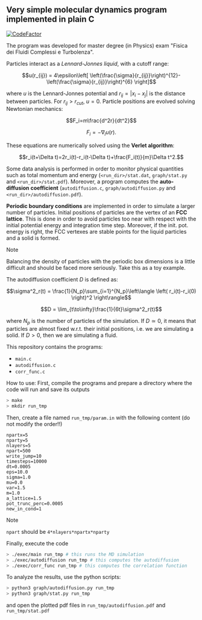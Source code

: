 ## Very simple molecular dynamics program implemented in plain C
[![CodeFactor](https://www.codefactor.io/repository/github/scarpma/md6/badge)](https://www.codefactor.io/repository/github/scarpma/md6)

The program was developed for master degree (in Physics) exam "Fisica dei Fluidi Complessi e Turbolenza".

Particles interact as a *Lennard-Jonnes liquid*, with a cutoff range:
```math
u(r_{ij}) = 4\epsilon\left[ \left(\frac{\sigma}{r_{ij}}\right)^{12}-\left(\frac{\sigma}{r_{ij}}\right)^{6} \right]
```
where $u$ is the Lennard-Jonnes potential and $r_{ij}=\left|x_i-x_j\right|$ is the distance between particles. For $r_{ij}>r_{cut}$, $u = 0$. Particle positions are evolved solving Newtonian mechanics:
```math
F_i=m\frac{d^2r}{dt^2}
```
```math
F_i=-\nabla_i u(r).
```

These equations are numerically solved using the **Verlet algorithm**:
```math
r_i(t+\Delta t)=2r_i(t)-r_i(t-\Delta t)+\frac{F_i(t)}{m}\Delta t^2.
```

Some data analysis is performed in order to monitor physical quantities such as total momentum and energy (`<run_dir>/stat.dat`, `graph/stat.py` and `<run_dir>/stat.pdf`). Moreover, a program computes the **auto-diffusion coefficient** (`autodiffusion.c`, `graph/autodiffusion.py` and `<run_dir>/autodiffusion.pdf`).

**Periodic boundary conditions** are implemented in order to simulate a larger number of particles. Initial positions of particles are the vertex of an **FCC lattice**. This is done in order to avoid particles too near with respect with the initial potential energy and integration time step. Moreover, if the init. pot. energy is right, the FCC vertexes are stable points for the liquid particles and a solid is formed.

> [!NOTE]
> Balancing the density of particles with the periodic box dimensions is a little difficult and should be faced more seriously. Take this as a toy example.

The autodiffusion coefficient $D$ is defined as: 
```math
\sigma^2_r(t) = \frac{1}{N_p}\sum_{i=1}^{N_p}\left\langle \left( r_i(t)-r_i(0) \right)^2 \right\rangle
```
```math
D = \lim_{t\to\infty}\frac{1}{6t}\sigma^2_r(t)
```
where $N_p$ is the number of particles of the simulation. If $D\simeq0$, it means that particles are almost fixed w.r.t. their initial positions, i.e. we are simulating a solid. If $D>0$, then we are simulating a fluid.

This repository contains the programs:
- `main.c`
- `autodiffusion.c`
- `corr_func.c`

How to use:
First, compile the programs and prepare a directory where the code will run and save its outputs

```bash
> make
> mkdir run_tmp
```

Then, create a file named `run_tmp/param.in` with the following content (do not modify the order!!)

```
npartx=5
nparty=5
nlayers=5
npart=500
write_jump=10
timesteps=10000
dt=0.0005
eps=10.0
sigma=1.0
mu=0.0
var=1.5
m=1.0
a_lattice=1.5
pot_trunc_perc=0.0005
new_in_cond=1
```

> [!NOTE]
>
> `npart` should be `4*nlayers*npartx*nparty`

Finally, execute the code

```bash
> ./exec/main run_tmp # this runs the MD simulation
> ./exec/autodiffusion run_tmp # this computes the autodiffusion
> ./exec/corr_func run_tmp # this computes the correlation function
```

To analyze the results, use the python scripts:
```bash
> python3 graph/autodiffusion.py run_tmp
> python3 graph/stat.py run_tmp
```
and open the plotted pdf files in `run_tmp/autodiffusion.pdf` and `run_tmp/stat.pdf`



